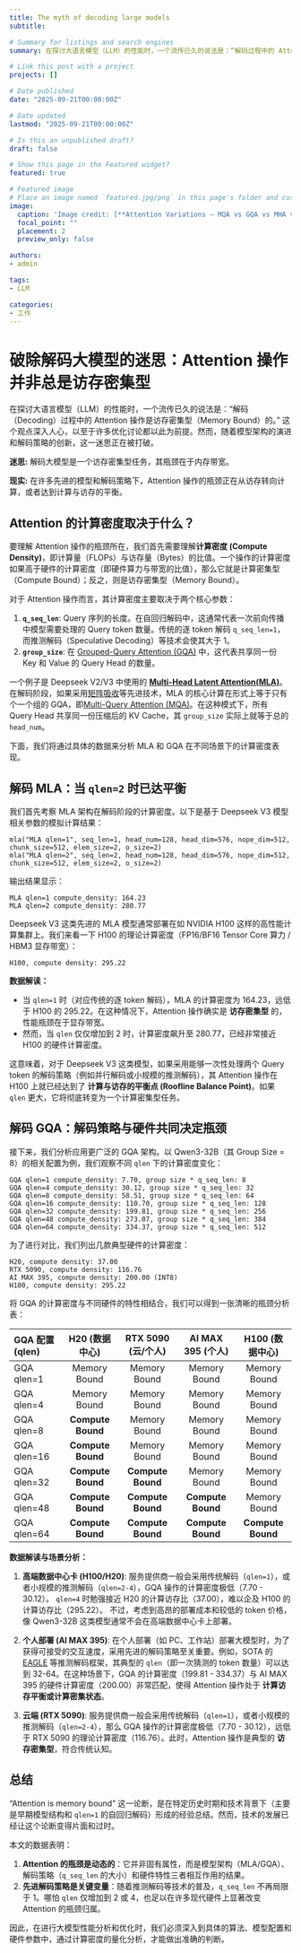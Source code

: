 ```yaml
---
title: The myth of decoding large models
subtitle: 

# Summary for listings and search engines
summary: 在探讨大语言模型（LLM）的性能时，一个流传已久的说法是：“解码过程中的 Attention 操作是访存密集型（Memory Bound）的。” 这个观点深入人心，以至于许多优化讨论都以此为前提。然而，随着模型架构的演进和解码策略的创新，这一迷思正在被打破。

# Link this post with a project
projects: []

# Date published
date: "2025-09-21T00:00:00Z"

# Date updated
lastmod: "2025-09-21T00:00:00Z"

# Is this an unpublished draft?
draft: false

# Show this page in the Featured widget?
featured: true

# Featured image
# Place an image named `featured.jpg/png` in this page's folder and customize its options here.
image:
  caption: 'Image credit: [**Attention Variations — MQA vs GQA vs MHA vs MLA**](https://verticalserve.medium.com/group-query-attention-58283b337c65)'
  focal_point: ""
  placement: 2
  preview_only: false

authors:
- admin

tags:
- LLM

categories:
- 工作
---
```

<!-- 
# The myth of decoding large models

old myth: decoding large models is memory bound.

current reality: decoding large models is often not memory bound.

## attention 的计算密度取决于什么？

取决于 `q_seq_len` 和 `group_size`，`group_size` 就是 `GQA` 的 `group_size`。
MLA 在 decode 阶段如果采用[矩阵吸收](https://zhuanlan.zhihu.com/p/700214123)，则 attention 的核心计算类似于 [MQA](https://arxiv.org/abs/1911.02150)，
每个 head 对应同一个 compresed kv cache，其 `group_size` 就是 `head_num`。

## decoding MLA

MLA 按照如下配置的计算密度：
```
mla("MLA qlen=1", seq_len=1, head_num=128, head_dim=576, nope_dim=512, chunk_size=512, elem_size=2, o_size=2)
mla("MLA qlen=2", seq_len=2, head_num=128, head_dim=576, nope_dim=512, chunk_size=512, elem_size=2, o_size=2)
```

输出结果：
```
MLA qlen=1 compute_density: 164.22641509433961
MLA qlen=2 compute_density: 280.7741935483871
```
MLA(Deepseek V3) 一般采用集群方式，用 H100 进行推理。

H100 计算密度
```
H100, compute density: 295.2238805970149
```

因此，如果 qlen=2，对应 deepseek V3 开启 MTP=1，则 MLA 的理论 roofline 是计算访存平衡。

## decoding GQA

GQA 按照 QWEN3-32B 配置的计算密度：
```
GQA qlen=1 compute_density: 7.699, group size * q_seq_len: 8
GQA qlen=4 compute_density: 30.118, group size * q_seq_len: 32
GQA qlen=8 compute_density: 58.514, group size * q_seq_len: 64
GQA qlen=16 compute_density: 110.703, group size * q_seq_len: 128
GQA qlen=32 compute_density: 199.805, group size * q_seq_len: 256
GQA qlen=48 compute_density: 273.067, group size * q_seq_len: 384
GQA qlen=64 compute_density: 334.367, group size * q_seq_len: 512
```

各类硬件的计算密度：
```
H20, compute density: 37.000
RTX 5090, compute density: 116.760
AI MAX 395, compute density: 200.000 (INT8)
H100, compute density: 295.224
```

在 `qlen=4-8` 时，H20 上达到计算访存平衡；在 `qlen=48` 左右时，在 H100 上达到计算访存平衡。

| GQA Configuration | H20 | RTX 5090 | AI MAX 395 | H100 |
|---|---|---|---|---|
| GQA qlen=1 | Memory Bound | Memory Bound | Memory Bound | Memory Bound |
| GQA qlen=4 | Memory Bound | Memory Bound | Memory Bound | Memory Bound |
| GQA qlen=8 | Compute Bound | Memory Bound | Memory Bound | Memory Bound |
| GQA qlen=16 | Compute Bound | Memory Bound | Memory Bound | Memory Bound |
| GQA qlen=32 | Compute Bound | Compute Bound | Memory Bound | Memory Bound |
| GQA qlen=48 | Compute Bound | Compute Bound | Compute Bound | Memory Bound |
| GQA qlen=64 | Compute Bound | Compute Bound | Compute Bound | Compute Bound |


考虑到推理成本，QWEN3-32B 大概率不会在 H100、H20 这类数据中心计算卡上推理。
使用 AI MAX 395 在端侧部署，或者使用 RTX 5090 在云上部署（我不太确定？），是更合理的方案。
如果使用 AI MAX 395 进行端侧部署，一般会考虑使用 SOTA 的 [EAGLE3 推测解码]()，其典型 `qlen` 是32-64，此时 GQA 的计算访存比较为平衡。
如果使用 RTX 5090 在云上部署，则典型的 qlen=1-4，此时 GQA 的计算访存比很低，是典型的 memory bound。

## 总结 -->

# 破除解码大模型的迷思：Attention 操作并非总是访存密集型

在探讨大语言模型（LLM）的性能时，一个流传已久的说法是：“解码（Decoding）过程中的 Attention 操作是访存密集型（Memory Bound）的。” 这个观点深入人心，以至于许多优化讨论都以此为前提。然而，随着模型架构的演进和解码策略的创新，这一迷思正在被打破。

**迷思:** 解码大模型是一个访存密集型任务，其瓶颈在于内存带宽。

**现实:** 在许多先进的模型和解码策略下，Attention 操作的瓶颈正在从访存转向计算，或者达到计算与访存的平衡。

## Attention 的计算密度取决于什么？

要理解 Attention 操作的瓶颈所在，我们首先需要理解**计算密度 (Compute Density)**，即计算量（FLOPs）与访存量（Bytes）的比值。一个操作的计算密度如果高于硬件的计算密度（即硬件算力与带宽的比值），那么它就是计算密集型（Compute Bound）；反之，则是访存密集型（Memory Bound）。

对于 Attention 操作而言，其计算密度主要取决于两个核心参数：

1.  **`q_seq_len`**: Query 序列的长度。在自回归解码中，这通常代表一次前向传播中模型需要处理的 Query token 数量。传统的逐 token 解码 `q_seq_len=1`，而推测解码（Speculative Decoding）等技术会使其大于 1。
2.  **`group_size`**: 在 [Grouped-Query Attention (GQA)](https://arxiv.org/pdf/2305.13245) 中，这代表共享同一份 Key 和 Value 的 Query Head 的数量。

一个例子是 Deepseek V2/V3 中使用的 [**Multi-Head Latent Attention(MLA)**](https://arxiv.org/abs/2405.04434)。在解码阶段，如果采用[矩阵吸收](https://zhuanlan.zhihu.com/p/700214123)等先进技术，MLA 的核心计算在形式上等于只有个一个组的 GQA，即[Multi-Query Attention (MQA)](https://arxiv.org/abs/1911.02150)。在这种模式下，所有 Query Head 共享同一份压缩后的 KV Cache，其 `group_size` 实际上就等于总的 `head_num`。

下面，我们将通过具体的数据来分析 MLA 和 GQA 在不同场景下的计算密度表现。

## 解码 MLA：当 `qlen=2` 时已达平衡

我们首先考察 MLA 架构在解码阶段的计算密度。以下是基于 Deepseek V3 模型相关参数的模拟计算结果：

```
mla("MLA qlen=1", seq_len=1, head_num=128, head_dim=576, nope_dim=512, chunk_size=512, elem_size=2, o_size=2)
mla("MLA qlen=2", seq_len=2, head_num=128, head_dim=576, nope_dim=512, chunk_size=512, elem_size=2, o_size=2)
```

输出结果显示：

```
MLA qlen=1 compute_density: 164.23
MLA qlen=2 compute_density: 280.77
```

Deepseek V3 这类先进的 MLA 模型通常部署在如 NVIDIA H100 这样的高性能计算集群上。我们来看一下 H100 的理论计算密度（FP16/BF16 Tensor Core 算力 / HBM3 显存带宽）：

```
H100, compute density: 295.22
```

**数据解读：**

-   当 `qlen=1` 时（对应传统的逐 token 解码），MLA 的计算密度为 164.23，远低于 H100 的 295.22。在这种情况下，Attention 操作确实是 **访存密集型** 的，性能瓶颈在于显存带宽。
-   然而，当 `qlen` 仅仅增加到 2 时，计算密度飙升至 280.77，已经非常接近 H100 的硬件计算密度。

这意味着，对于 Deepseek V3 这类模型，如果采用能够一次性处理两个 Query token 的解码策略（例如并行解码或小规模的推测解码），其 Attention 操作在 H100 上就已经达到了 **计算与访存的平衡点 (Roofline Balance Point)**。如果 `qlen` 更大，它将彻底转变为一个计算密集型任务。

## 解码 GQA：解码策略与硬件共同决定瓶颈

接下来，我们分析应用更广泛的 GQA 架构。以 Qwen3-32B（其 Group Size = 8）的相关配置为例，我们观察不同 `qlen` 下的计算密度变化：

```
GQA qlen=1 compute_density: 7.70, group size * q_seq_len: 8
GQA qlen=4 compute_density: 30.12, group size * q_seq_len: 32
GQA qlen=8 compute_density: 58.51, group size * q_seq_len: 64
GQA qlen=16 compute_density: 110.70, group size * q_seq_len: 128
GQA qlen=32 compute_density: 199.81, group size * q_seq_len: 256
GQA qlen=48 compute_density: 273.07, group size * q_seq_len: 384
GQA qlen=64 compute_density: 334.37, group size * q_seq_len: 512
```

为了进行对比，我们列出几款典型硬件的计算密度：

```
H20, compute density: 37.00
RTX 5090, compute density: 116.76
AI MAX 395, compute density: 200.00 (INT8)
H100, compute density: 295.22
```

将 GQA 的计算密度与不同硬件的特性相结合，我们可以得到一张清晰的瓶颈分析表：

| GQA 配置 (qlen) | H20 (数据中心) | RTX 5090 (云/个人) | AI MAX 395 (个人) | H100 (数据中心) |
| :--- | :---: | :---: | :---: | :---: |
| GQA qlen=1 | Memory Bound | Memory Bound | Memory Bound | Memory Bound |
| GQA qlen=4 | Memory Bound | Memory Bound | Memory Bound | Memory Bound |
| GQA qlen=8 | **Compute Bound** | Memory Bound | Memory Bound | Memory Bound |
| GQA qlen=16 | **Compute Bound** | Memory Bound | Memory Bound | Memory Bound |
| GQA qlen=32 | **Compute Bound** | **Compute Bound** | Memory Bound | Memory Bound |
| GQA qlen=48 | **Compute Bound** | **Compute Bound** | **Compute Bound** | Memory Bound |
| GQA qlen=64 | **Compute Bound** | **Compute Bound** | **Compute Bound** | **Compute Bound** |

**数据解读与场景分析：**

1.  **高端数据中心卡 (H100/H20)**: 服务提供商一般会采用传统解码（`qlen=1`），或者小规模的推测解码（`qlen=2-4`），GQA 操作的计算密度极低（7.70 - 30.12）。
`qlen=4` 时勉强接近 H20 的计算访存比（37.00），难以企及 H100 的计算访存比（295.22）。
不过，考虑到高昂的部署成本和较低的 token 价格，像 Qwen3-32B 这类模型通常不会在高端数据中心卡上部署。

1.  **个人部署 (AI MAX 395)**: 在个人部署（如 PC、工作站）部署大模型时，为了获得可接受的交互速度，采用先进的解码策略至关重要。例如，SOTA 的 [EAGLE](https://github.com/SafeAILab/EAGLE) 等推测解码框架，其典型的 `qlen`（即一次猜测的 token 数量）可以达到 32-64。在这种场景下，GQA 的计算密度（199.81 - 334.37）与 AI MAX 395 的硬件计算密度（200.00）非常匹配，使得 Attention 操作处于 **计算访存平衡或计算密集状态**。

2.  **云端 (RTX 5090)**: 服务提供商一般会采用传统解码（`qlen=1`），或者小规模的推测解码（`qlen=2-4`），那么 GQA 操作的计算密度极低（7.70 - 30.12），远低于 RTX 5090 的理论计算密度（116.76）。此时，Attention 操作是典型的 **访存密集型**，符合传统认知。

## 总结

“Attention is memory bound” 这一论断，是在特定历史时期和技术背景下（主要是早期模型结构和 `qlen=1` 的自回归解码）形成的经验总结。然而，技术的发展已经让这个论断变得片面和过时。

本文的数据表明：

1.  **Attention 的瓶颈是动态的**：它并非固有属性，而是模型架构（MLA/GQA）、解码策略（`q_seq_len` 的大小）和硬件特性三者相互作用的结果。
2.  **先进解码策略是关键变量**：随着推测解码等技术的普及，`q_seq_len` 不再局限于 1。哪怕 `qlen` 仅增加到 2 或 4，也足以在许多现代硬件上显著改变 Attention 的瓶颈归属。

因此，在进行大模型性能分析和优化时，我们必须深入到具体的算法、模型配置和硬件参数中，通过计算密度的量化分析，才能做出准确的判断。